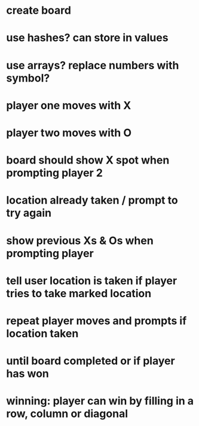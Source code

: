 # create board
  # use hashes? can store in values
  # use arrays? replace numbers with symbol?

# player one moves with X
# player two moves with O
  # board should show X spot when prompting player 2

# location already taken / prompt to try again
  # show previous Xs & Os when prompting player
  # tell user location is taken if player tries to take marked location

# repeat player moves and prompts if location taken
  # until board completed or if player has won

# winning: player can win by filling in a row, column or diagonal